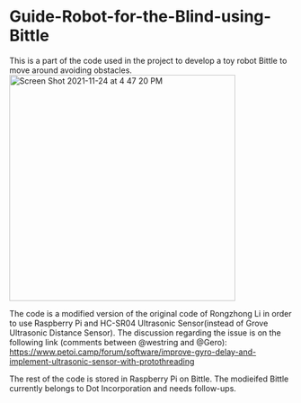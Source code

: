# Guide-Robot-for-the-Blind-using-Bittle

This is a part of the code used in the project to develop a toy robot Bittle to move around avoiding obstacles.
<img width="402" alt="Screen Shot 2021-11-24 at 4 47 20 PM" src="https://user-images.githubusercontent.com/68358806/143280392-b889362a-0b8a-4334-9b0e-c8703f556450.png">

The code is a modified version of the original code of Rongzhong Li in order to use Raspberry Pi and HC-SR04 Ultrasonic Sensor(instead of Grove Ultrasonic Distance Sensor).
The discussion regarding the issue is on the following link (comments between @westring and @Gero):
https://www.petoi.camp/forum/software/improve-gyro-delay-and-implement-ultrasonic-sensor-with-protothreading


The rest of the code is stored in Raspberry Pi on Bittle.
The modieifed Bittle currently belongs to Dot Incorporation and needs follow-ups.
